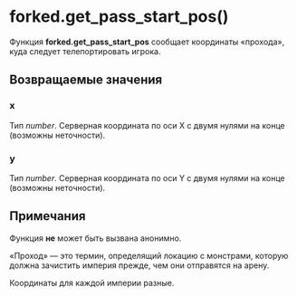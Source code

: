 # forked.get_pass_start_pos()
Функция **forked.get_pass_start_pos** сообщает координаты &laquo;прохода&raquo;, куда следует телепортировать игрока.

## Возвращаемые значения
### x
Тип *number*. Серверная координата по оси X с двумя нулями на конце (возможны неточности).

### y
Тип *number*. Серверная координата по оси Y с двумя нулями на конце (возможны неточности).

## Примечания
Функция **не** может быть вызвана анонимно.

&laquo;Проход&raquo; &mdash; это термин, определящий локацию с монстрами, которую должна зачистить империя прежде, чем они отправятся на арену.

Координаты для каждой империи разные.